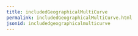 ```yaml
---
title: includedGeographicalMultiCurve
permalink: includedGeographicalMultiCurve.html
jsonid: includedgeographicalmulticurve
---
```

